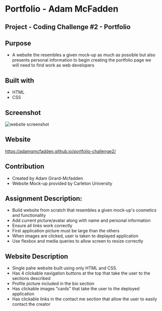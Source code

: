 # Portfolio - Adam McFadden

## Project - Coding Challenge #2 - Portfolio

## Purpose

- A website the resembles a given mock-up as much as possible but also presents personal information to begin creating the portfolio page we will need to find work as web developers

## Built with

- HTML
- CSS

## Screenshot
![website screenshot](https://user-images.githubusercontent.com/83710803/120842211-69e01400-c53a-11eb-9215-56da1dd7feb0.png)

## Website

https://adamgmcfadden.github.io/portfolio-challenge2/

## Contribution

- Created by Adam Girard-Mcfadden
- Website Mock-up provided by Carleton University

## Assignment Description:

- Build website from scratch that resembles a given mock-up's cosmetics and functionality
- Add current picture/avatar along with name and personal information
- Ensure all links work correctly
- First application picture must be large than the others
- When images are clicked, user is taken to deplayed application
- Use flexbox and media queries to allow screen to resize correctly

## Website Description

- Single pahe website built using only HTML and CSS.
- Has 4 clickable navigation buttons at the top that take the user to the sections described
- Profile picture included in the bio section
- Has clickable images "cards" that take the user to the deployed application
- Has clickable links in the contact me section that allow the user to easily contact the creator
